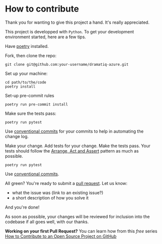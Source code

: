 # How to contribute

Thank you for wanting to give this project a hand. It's really appreciated.

This project is developped with `Python`.
To get your development  environment started, here are a few tips.

Have [poetry](https://python-poetry.org/docs/#installation) installed.

Fork, then clone the repo:

```shell
git clone git@github.com:your-username/dramatiq-azure.git
```

Set up your machine:

```
cd path/to/the/code
poetry install
```

Set-up pre-commit rules
```
poetry run pre-commit install
```

Make sure the tests pass:

```shell
poetry run pytest
```

Use [conventional commits](https://www.conventionalcommits.org/en/v1.0.0/) for your commits to help in automating the change log.

Make your change. Add tests for your change. Make the tests pass.
Your tests should follow the [Arrange, Act and Assert](https://jamescooke.info/arrange-act-assert-pattern-for-python-developers.html) pattern as much as possible.

```
poetry run pytest
```
Use [conventional commits](https://www.conventionalcommits.org/en/v1.0.0/).

All green? You're ready to submit a [pull request](https://github.com/bidossessi/dramatiq-azure/compare).
Let us know:
- what the issue was (link to an existing issue?)
- a short description of how you solve it

And you're done!

As soon as possible, your changes will be reviewed for inclusion into the codebase if all goes well, with our thanks.

**Working on your first Pull Request?** You can learn how from this *free* series [How to Contribute to an Open Source Project on GitHub](https://kcd.im/pull-request)
